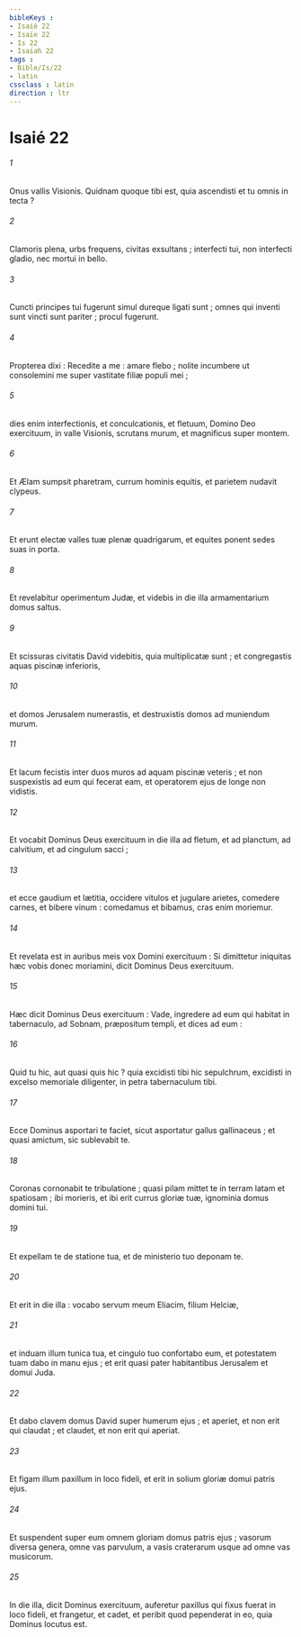 ```yaml
---
bibleKeys : 
- Isaié 22
- Isaïe 22
- Is 22
- Isaiah 22
tags : 
- Bible/Is/22
- latin
cssclass : latin
direction : ltr
---
```


# Isaié 22

###### 1
Onus vallis Visionis. Quidnam quoque tibi est, quia ascendisti et tu omnis in tecta ?
###### 2
Clamoris plena, urbs frequens, civitas exsultans ; interfecti tui, non interfecti gladio, nec mortui in bello.
###### 3
Cuncti principes tui fugerunt simul dureque ligati sunt ; omnes qui inventi sunt vincti sunt pariter ; procul fugerunt.
###### 4
Propterea dixi : Recedite a me : amare flebo ; nolite incumbere ut consolemini me super vastitate filiæ populi mei ;
###### 5
dies enim interfectionis, et conculcationis, et fletuum, Domino Deo exercituum, in valle Visionis, scrutans murum, et magnificus super montem.
###### 6
Et Ælam sumpsit pharetram, currum hominis equitis, et parietem nudavit clypeus.
###### 7
Et erunt electæ valles tuæ plenæ quadrigarum, et equites ponent sedes suas in porta.
###### 8
Et revelabitur operimentum Judæ, et videbis in die illa armamentarium domus saltus.
###### 9
Et scissuras civitatis David videbitis, quia multiplicatæ sunt ; et congregastis aquas piscinæ inferioris,
###### 10
et domos Jerusalem numerastis, et destruxistis domos ad muniendum murum.
###### 11
Et lacum fecistis inter duos muros ad aquam piscinæ veteris ; et non suspexistis ad eum qui fecerat eam, et operatorem ejus de longe non vidistis.
###### 12
Et vocabit Dominus Deus exercituum in die illa ad fletum, et ad planctum, ad calvitium, et ad cingulum sacci ;
###### 13
et ecce gaudium et lætitia, occidere vitulos et jugulare arietes, comedere carnes, et bibere vinum : comedamus et bibamus, cras enim moriemur.
###### 14
Et revelata est in auribus meis vox Domini exercituum : Si dimittetur iniquitas hæc vobis donec moriamini, dicit Dominus Deus exercituum.
###### 15
Hæc dicit Dominus Deus exercituum : Vade, ingredere ad eum qui habitat in tabernaculo, ad Sobnam, præpositum templi, et dices ad eum :
###### 16
Quid tu hic, aut quasi quis hic ? quia excidisti tibi hic sepulchrum, excidisti in excelso memoriale diligenter, in petra tabernaculum tibi.
###### 17
Ecce Dominus asportari te faciet, sicut asportatur gallus gallinaceus ; et quasi amictum, sic sublevabit te.
###### 18
Coronas cornonabit te tribulatione ; quasi pilam mittet te in terram latam et spatiosam ; ibi morieris, et ibi erit currus gloriæ tuæ, ignominia domus domini tui.
###### 19
Et expellam te de statione tua, et de ministerio tuo deponam te.
###### 20
Et erit in die illa : vocabo servum meum Eliacim, filium Helciæ,
###### 21
et induam illum tunica tua, et cingulo tuo confortabo eum, et potestatem tuam dabo in manu ejus ; et erit quasi pater habitantibus Jerusalem et domui Juda.
###### 22
Et dabo clavem domus David super humerum ejus ; et aperiet, et non erit qui claudat ; et claudet, et non erit qui aperiat.
###### 23
Et figam illum paxillum in loco fideli, et erit in solium gloriæ domui patris ejus.
###### 24
Et suspendent super eum omnem gloriam domus patris ejus ; vasorum diversa genera, omne vas parvulum, a vasis craterarum usque ad omne vas musicorum.
###### 25
In die illa, dicit Dominus exercituum, auferetur paxillus qui fixus fuerat in loco fideli, et frangetur, et cadet, et peribit quod pependerat in eo, quia Dominus locutus est.
